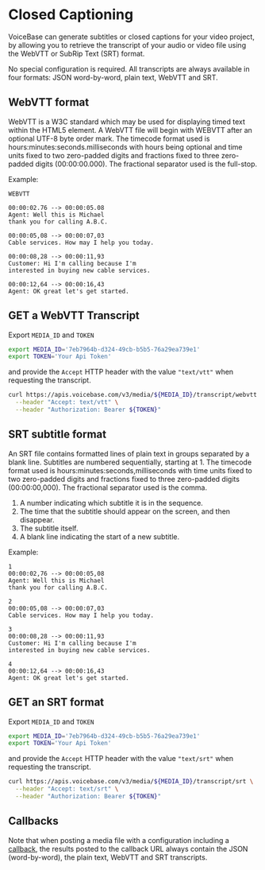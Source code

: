 # Closed Captioning

VoiceBase can generate subtitles or closed captions for your video project, by allowing you to retrieve the transcript of your audio or video file using the WebVTT or SubRip Text (SRT) format.

No special configuration is required. All transcripts are always available in four formats: JSON word-by-word, plain text, WebVTT and SRT.

## WebVTT format
WebVTT is a W3C standard which may be used for displaying timed text within the HTML5 <track> element.
A WebVTT file will begin with WEBVTT after an optional UTF-8 byte order mark. The timecode format used is hours:minutes:seconds.milliseconds with hours being optional and time units fixed to two zero-padded digits and fractions fixed to three zero-padded digits (00:00:00.000).  The fractional separator used is the full-stop.


Example:

```
WEBVTT

00:00:02.76 --> 00:00:05.08
Agent: Well this is Michael
thank you for calling A.B.C.

00:00:05,08 --> 00:00:07,03
Cable services. How may I help you today.

00:00:08,28 --> 00:00:11,93
Customer: Hi I'm calling because I'm
interested in buying new cable services.

00:00:12,64 --> 00:00:16,43
Agent: OK great let's get started.

```

## GET a WebVTT Transcript

Export `MEDIA_ID` and `TOKEN`

```bash
export MEDIA_ID='7eb7964b-d324-49cb-b5b5-76a29ea739e1'
export TOKEN='Your Api Token'
```

and provide the `Accept` HTTP header with the value `"text/vtt"` when requesting the transcript.

```bash
curl https://apis.voicebase.com/v3/media/${MEDIA_ID}/transcript/webvtt \
  --header "Accept: text/vtt" \
  --header "Authorization: Bearer ${TOKEN}"
```


## SRT subtitle format

An SRT file contains formatted lines of plain text in groups separated by a blank line. Subtitles are numbered sequentially, starting at 1. The timecode format used is hours:minutes:seconds,milliseconds with time units fixed to two zero-padded digits and fractions fixed to three zero-padded digits (00:00:00,000).  The fractional separator used is the comma.

1. A number indicating which subtitle it is in the sequence.
2. The time that the subtitle should appear on the screen, and then disappear.
3. The subtitle itself.
4. A blank line indicating the start of a new subtitle.

Example:

```
1
00:00:02,76 --> 00:00:05,08
Agent: Well this is Michael
thank you for calling A.B.C.

2
00:00:05,08 --> 00:00:07,03
Cable services. How may I help you today.

3
00:00:08,28 --> 00:00:11,93
Customer: Hi I'm calling because I'm
interested in buying new cable services.

4
00:00:12,64 --> 00:00:16,43
Agent: OK great let's get started.

```

## GET an SRT format

Export `MEDIA_ID` and `TOKEN`

```bash
export MEDIA_ID='7eb7964b-d324-49cb-b5b5-76a29ea739e1'
export TOKEN='Your Api Token'
```

and provide the `Accept` HTTP header with the value `"text/srt"` when requesting the transcript.

```bash
curl https://apis.voicebase.com/v3/media/${MEDIA_ID}/transcript/srt \
  --header "Accept: text/srt" \
  --header "Authorization: Bearer ${TOKEN}"
```

## Callbacks

Note that when posting a media file with a configuration including a
[callback](callbacks.html), the results posted to the callback URL always contain
the JSON (word-by-word), the plain text, WebVTT and SRT transcripts.
